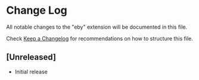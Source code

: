 # Change Log

All notable changes to the "eby" extension will be documented in this file.

Check [Keep a Changelog](http://keepachangelog.com/) for recommendations on how to structure this file.

## [Unreleased]

- Initial release